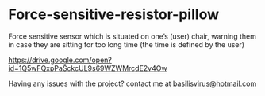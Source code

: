 # Force-sensitive-resistor-pillow
Force sensitive sensor which is situated on one’s (user)  chair, warning them in case they are sitting for too long time (the time is defined by the user) 

https://drive.google.com/open?id=1Q5wFQxpPaSckcUL9s69WZWMrcdE2v4Ow

Having any issues with the project? contact me at basilisvirus@hotmail.com
